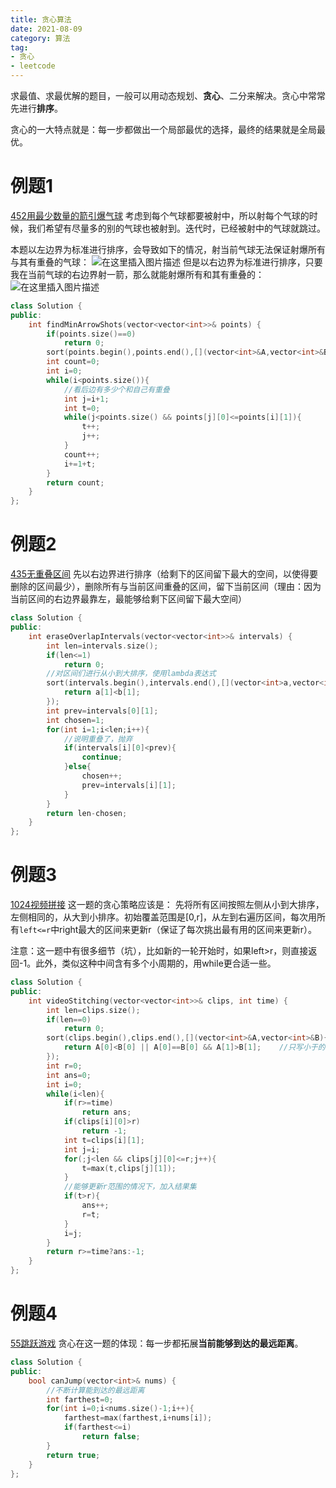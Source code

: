 ```yaml
---
title: 贪心算法
date: 2021-08-09
category: 算法
tag:
- 贪心
- leetcode
---
```


求最值、求最优解的题目，一般可以用动态规划、**贪心**、二分来解决。贪心中常常先进行**排序**。

贪心的一大特点就是：每一步都做出一个局部最优的选择，最终的结果就是全局最优。

<!--more-->

# 例题1
[452用最少数量的箭引爆气球](https://leetcode-cn.com/problems/minimum-number-of-arrows-to-burst-balloons/)
考虑到每个气球都要被射中，所以射每个气球的时候，我们希望有尽量多的别的气球也被射到。迭代时，已经被射中的气球就跳过。

本题以左边界为标准进行排序，会导致如下的情况，射当前气球无法保证射爆所有与其有重叠的气球：
![在这里插入图片描述](https://img-blog.csdnimg.cn/0a62d1dcaa724d1393763486a974a3fa.png?x-oss-process=image/watermark,type_ZmFuZ3poZW5naGVpdGk,shadow_10,text_aHR0cHM6Ly9ibG9nLmNzZG4ubmV0L3dlaXhpbl80MjI1OTA4OA==,size_16,color_FFFFFF,t_70)
但是以右边界为标准进行排序，只要我在当前气球的右边界射一箭，那么就能射爆所有和其有重叠的：
![在这里插入图片描述](https://img-blog.csdnimg.cn/6a84ceb93fa44b87b1ab32e9ab3617c0.png?x-oss-process=image/watermark,type_ZmFuZ3poZW5naGVpdGk,shadow_10,text_aHR0cHM6Ly9ibG9nLmNzZG4ubmV0L3dlaXhpbl80MjI1OTA4OA==,size_16,color_FFFFFF,t_70)

```cpp
class Solution {
public:
    int findMinArrowShots(vector<vector<int>>& points) {
        if(points.size()==0)
            return 0;
        sort(points.begin(),points.end(),[](vector<int>&A,vector<int>&B){return A[1]<B[1];});
        int count=0;
        int i=0;
        while(i<points.size()){
            //看后边有多少个和自己有重叠
            int j=i+1;
            int t=0;
            while(j<points.size() && points[j][0]<=points[i][1]){
                t++;
                j++;
            }
            count++;
            i+=1+t;
        }
        return count;
    }
};
```
# 例题2

[435无重叠区间](https://leetcode-cn.com/problems/non-overlapping-intervals/)
先以右边界进行排序（给剩下的区间留下最大的空间，以使得要删除的区间最少），删除所有与当前区间重叠的区间，留下当前区间（理由：因为当前区间的右边界最靠左，最能够给剩下区间留下最大空间）

```cpp
class Solution {
public:
    int eraseOverlapIntervals(vector<vector<int>>& intervals) {
        int len=intervals.size();
        if(len<=1)
            return 0;
        //对区间们进行从小到大排序，使用lambda表达式
        sort(intervals.begin(),intervals.end(),[](vector<int>a,vector<int>b){
            return a[1]<b[1];
        });
        int prev=intervals[0][1];
        int chosen=1;
        for(int i=1;i<len;i++){
            //说明重叠了，抛弃
            if(intervals[i][0]<prev){
                continue;
            }else{
                chosen++;
                prev=intervals[i][1];
            }
        }
        return len-chosen;
    }
};
```
# 例题3
[1024视频拼接](https://leetcode-cn.com/problems/video-stitching/)
这一题的贪心策略应该是：
先将所有区间按照左侧从小到大排序，左侧相同的，从大到小排序。初始覆盖范围是[0,r]，从左到右遍历区间，每次用所有`left<=r`中right最大的区间来更新r（保证了每次挑出最有用的区间来更新r）。

注意：这一题中有很多细节（坑），比如新的一轮开始时，如果left>r，则直接返回-1。此外，类似这种中间含有多个小周期的，用while更合适一些。


```cpp
class Solution {
public:
    int videoStitching(vector<vector<int>>& clips, int time) {
        int len=clips.size();
        if(len==0)
            return 0;
        sort(clips.begin(),clips.end(),[](vector<int>&A,vector<int>&B){
            return A[0]<B[0] || A[0]==B[0] && A[1]>B[1];    //只写小于的条件，等于和大于都是false
        });
        int r=0;
        int ans=0;
        int i=0;
        while(i<len){
            if(r>=time)
                return ans;
            if(clips[i][0]>r)
                return -1;
            int t=clips[i][1];
            int j=i;
            for(;j<len && clips[j][0]<=r;j++){
                t=max(t,clips[j][1]);
            }
            //能够更新r范围的情况下，加入结果集
            if(t>r){
                ans++;
                r=t;
            }
            i=j;      
        }
        return r>=time?ans:-1;    
    }
};
```

# 例题4
[55跳跃游戏](https://leetcode-cn.com/problems/jump-game/)
贪心在这一题的体现：每一步都拓展**当前能够到达的最远距离**。
```cpp
class Solution {
public:
    bool canJump(vector<int>& nums) {
        //不断计算能到达的最远距离
        int farthest=0;
        for(int i=0;i<nums.size()-1;i++){
            farthest=max(farthest,i+nums[i]);
            if(farthest<=i)
                return false;
        }
        return true;
    }
};
```